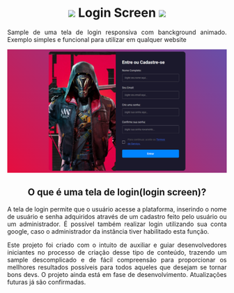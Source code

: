 <h1 align="center">
 <img width="25px" src="https://cdn.jsdelivr.net/gh/devicons/devicon/icons/html5/html5-original.svg" /> Login Screen <img width="25px" src="https://cdn.jsdelivr.net/gh/devicons/devicon/icons/css3/css3-original.svg" /> 
</h1>
<p align="justify">
    Sample de uma tela de login responsiva com banckground animado. Exemplo simples e funcional para utilizar em qualquer website
</p>

<div align="center">
    <img src="images/readme-login.png" width="600px">
</div>

<h2 align="center">O que é uma tela de login(login screen)?</h2>
<p align="justify">
    A tela de login permite que o usuário acesse a plataforma, inserindo o nome de usuário e senha adquiridos através de um cadastro feito pelo usuário ou um administrador. É possível também realizar login utilizando sua conta google, caso o administrador da instância tiver habilitado esta função.
</p>
<p align="justify">
Este projeto foi criado com o intuito de auxiliar e guiar desenvolvedores iniciantes no processo de criação desse tipo de conteúdo, trazendo um sample descomplicado e de fácil compreensão para proporcionar os mellhores resultados possíveis para todos aqueles que desejam se tornar bons devs. O projeto ainda está em fase de desenvolvimento. Atualizações futuras já são confirmadas.
  </p>
